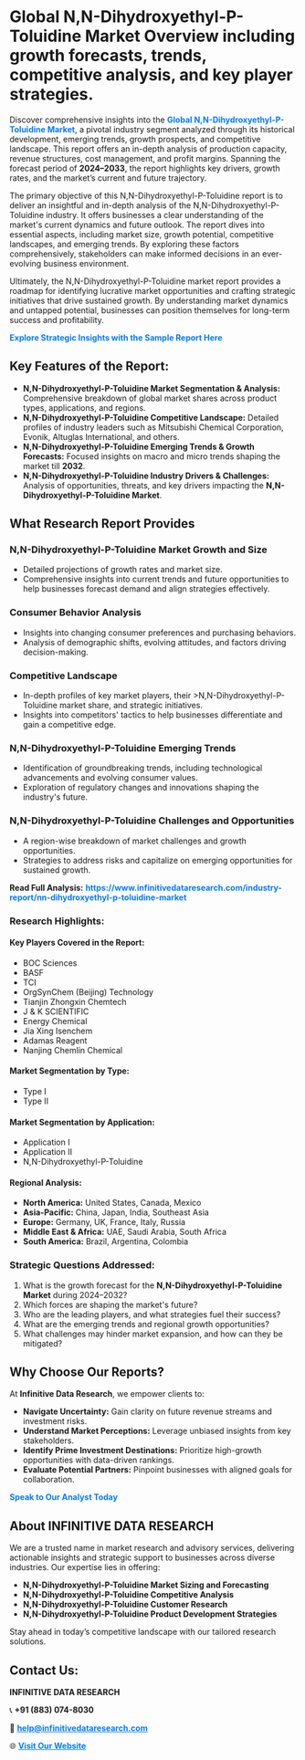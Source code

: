 <h1>Global N,N-Dihydroxyethyl-P-Toluidine Market Overview including growth forecasts, trends, competitive analysis, and key player strategies.</h1>
<p>
Discover comprehensive insights into the 
<a href="https://www.infinitivedataresearch.com/industry-report/nn-dihydroxyethyl-p-toluidine-market" rel="dofollow" style="color: #007BFF; text-decoration: none;"><strong>Global N,N-Dihydroxyethyl-P-Toluidine Market</strong></a>, a pivotal industry segment analyzed through its historical development, emerging trends, growth prospects, and competitive landscape. This report offers an in-depth analysis of production capacity, revenue structures, cost management, and profit margins. Spanning the forecast period of <strong>2024–2033</strong>, the report highlights key drivers, growth rates, and the market’s current and future trajectory.
</p>
<p>
The primary objective of this N,N-Dihydroxyethyl-P-Toluidine report is to deliver an insightful and in-depth analysis of the N,N-Dihydroxyethyl-P-Toluidine industry. It offers businesses a clear understanding of the market's current dynamics and future outlook. The report dives into essential aspects, including market size, growth potential, competitive landscapes, and emerging trends. By exploring these factors comprehensively, stakeholders can make informed decisions in an ever-evolving business environment.
</p>
<p>
Ultimately, the N,N-Dihydroxyethyl-P-Toluidine market report provides a roadmap for identifying lucrative market opportunities and crafting strategic initiatives that drive sustained growth. By understanding market dynamics and untapped potential, businesses can position themselves for long-term success and profitability.
</p>
<p>
<a href="https://www.infinitivedataresearch.com/request-sample/reportId=102330" style="color: #007BFF; text-decoration: none;"><strong>Explore Strategic Insights with the Sample Report Here</strong></a>
</p>

<h2>Key Features of the Report:</h2>
<ul>
<li><strong>N,N-Dihydroxyethyl-P-Toluidine Market Segmentation & Analysis:</strong> Comprehensive breakdown of global market shares across product types, applications, and regions.</li>
<li><strong>N,N-Dihydroxyethyl-P-Toluidine Competitive Landscape:</strong> Detailed profiles of industry leaders such as Mitsubishi Chemical Corporation, Evonik, Altuglas International, and others.</li>
<li><strong>N,N-Dihydroxyethyl-P-Toluidine Emerging Trends & Growth Forecasts:</strong> Focused insights on macro and micro trends shaping the market till <strong>2032</strong>.</li>
<li><strong>N,N-Dihydroxyethyl-P-Toluidine Industry Drivers & Challenges:</strong> Analysis of opportunities, threats, and key drivers impacting the <strong>N,N-Dihydroxyethyl-P-Toluidine Market</strong>.</li>
</ul>

<h2>What Research Report Provides</h2>
<h3>N,N-Dihydroxyethyl-P-Toluidine Market Growth and Size</h3>
<ul>
<li>Detailed projections of growth rates and market size.</li>
<li>Comprehensive insights into current trends and future opportunities to help businesses forecast demand and align strategies effectively.</li>
</ul>

<h3>Consumer Behavior Analysis</h3>
<ul>
<li>Insights into changing consumer preferences and purchasing behaviors.</li>
<li>Analysis of demographic shifts, evolving attitudes, and factors driving decision-making.</li>
</ul>

<h3>Competitive Landscape</h3>
<ul>
<li>In-depth profiles of key market players, their >N,N-Dihydroxyethyl-P-Toluidine market share, and strategic initiatives.</li>
<li>Insights into competitors' tactics to help businesses differentiate and gain a competitive edge.</li>
</ul>

<h3>N,N-Dihydroxyethyl-P-Toluidine Emerging Trends</h3>
<ul>
<li>Identification of groundbreaking trends, including technological advancements and evolving consumer values.</li>
<li>Exploration of regulatory changes and innovations shaping the industry's future.</li>
</ul>

<h3>N,N-Dihydroxyethyl-P-Toluidine Challenges and Opportunities</h3>
<ul>
<li>A region-wise breakdown of market challenges and growth opportunities.</li>
<li>Strategies to address risks and capitalize on emerging opportunities for sustained growth.</li>
</ul>
<p><strong>Read Full Analysis:</strong> <a href="https://www.infinitivedataresearch.com/industry-report/nn-dihydroxyethyl-p-toluidine-market" rel="dofollow" style="color: #007BFF; text-decoration: none;"><strong>https://www.infinitivedataresearch.com/industry-report/nn-dihydroxyethyl-p-toluidine-market</strong></a></p>
<h3>Research Highlights:</h3>
<h4>Key Players Covered in the Report:</h4>
<ul><li>BOC Sciences</li><li>BASF</li><li>TCI</li><li>OrgSynChem (Beijing) Technology</li><li>Tianjin Zhongxin Chemtech</li><li>J &amp; K SCIENTIFIC</li><li>Energy Chemical</li><li>Jia Xing Isenchem</li><li>Adamas Reagent</li><li>Nanjing Chemlin Chemical</li></ul>
<h4>Market Segmentation by Type:</h4>
<ul><li>Type I</li><li>Type II</li></ul>
<h4>Market Segmentation by Application:</h4>
<ul><li>Application I</li><li>Application II</li><li>N,N-Dihydroxyethyl-P-Toluidine</li></ul>

<h4>Regional Analysis:</h4>
<ul>
<li><strong>North America:</strong> United States, Canada, Mexico</li>
<li><strong>Asia-Pacific:</strong> China, Japan, India, Southeast Asia</li>
<li><strong>Europe:</strong> Germany, UK, France, Italy, Russia</li>
<li><strong>Middle East & Africa:</strong> UAE, Saudi Arabia, South Africa</li>
<li><strong>South America:</strong> Brazil, Argentina, Colombia</li>
</ul>

<h3>Strategic Questions Addressed:</h3>
<ol>
<li>What is the growth forecast for the <strong>N,N-Dihydroxyethyl-P-Toluidine Market</strong> during 2024–2032?</li>
<li>Which forces are shaping the market's future?</li>
<li>Who are the leading players, and what strategies fuel their success?</li>
<li>What are the emerging trends and regional growth opportunities?</li>
<li>What challenges may hinder market expansion, and how can they be mitigated?</li>
</ol>

<h2>Why Choose Our Reports?</h2>
<p>At <strong>Infinitive Data Research</strong>, we empower clients to:</p>
<ul>
<li><strong>Navigate Uncertainty:</strong> Gain clarity on future revenue streams and investment risks.</li>
<li><strong>Understand Market Perceptions:</strong> Leverage unbiased insights from key stakeholders.</li>
<li><strong>Identify Prime Investment Destinations:</strong> Prioritize high-growth opportunities with data-driven rankings.</li>
<li><strong>Evaluate Potential Partners:</strong> Pinpoint businesses with aligned goals for collaboration.</li>
</ul>
<p><a href="https://www.infinitivedataresearch.com/industry-report/nn-dihydroxyethyl-p-toluidine-market" rel="dofollow" style="color: #007BFF; text-decoration: none;"><strong>Speak to Our Analyst Today</strong></a></p>

<h2>About INFINITIVE DATA RESEARCH</h2>
<p>We are a trusted name in market research and advisory services, delivering actionable insights and strategic support to businesses across diverse industries. Our expertise lies in offering:</p>
<ul>
<li><strong>N,N-Dihydroxyethyl-P-Toluidine Market Sizing and Forecasting</strong></li>
<li><strong>N,N-Dihydroxyethyl-P-Toluidine Competitive Analysis</strong></li>
<li><strong>N,N-Dihydroxyethyl-P-Toluidine Customer Research</strong></li>
<li><strong>N,N-Dihydroxyethyl-P-Toluidine Product Development Strategies</strong></li>
</ul>
<p>Stay ahead in today’s competitive landscape with our tailored research solutions.</p>

<h2>Contact Us:</h2>
<p><strong>INFINITIVE DATA RESEARCH</strong></p>
<p>📞 <strong>+91 (883) 074-8030</strong></p>
<p>📧 <strong><a href="mailto:help@infinitivedataresearch.com" style="color: #007BFF;">help@infinitivedataresearch.com</a></strong></p>
<p>🌐 <strong><a href="https://www.infinitivedataresearch.com" rel="dofollow" style="color: #007BFF;">Visit Our Website</a></strong></p>